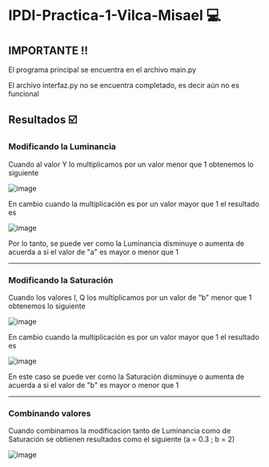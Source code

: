 # IPDI-Practica-1-Vilca-Misael :computer:
## IMPORTANTE :bangbang:
El programa principal se encuentra en el archivo main.py

El archivo interfaz.py no se encuentra completado, es decir aún no es funcional

## Resultados :ballot_box_with_check:
### Modificando la Luminancia
Cuando al valor Y lo multiplicamos por un valor menor que 1 obtenemos lo siguiente

![image](https://user-images.githubusercontent.com/32141293/186446010-476a60ab-eaba-4d37-a2bb-e971ae188c41.png)

En cambio cuando la multiplicación es por un valor mayor que 1 el resultado es

![image](https://user-images.githubusercontent.com/32141293/186446343-eb42f17d-cff3-4a30-a7e3-93d4c040e9f2.png)

Por lo tanto, se puede ver como la Luminancia disminuye o aumenta de acuerda a si el valor de "a" es mayor o menor que 1

---

### Modificando la Saturación
Cuando los valores I, Q los multiplicamos por un valor de "b" menor que 1 obtenemos lo siguiente

![image](https://user-images.githubusercontent.com/32141293/186447248-7f65e838-cd1d-4348-ad32-7d908c5d8730.png)

En cambio cuando la multiplicación es por un valor mayor que 1 el resultado es

![image](https://user-images.githubusercontent.com/32141293/186447765-c3bbfa2a-9ae7-4da1-bd94-a368835e7642.png)

En este caso se puede ver como la Saturación disminuye o aumenta de acuerda a si el valor de "b" es mayor o menor que 1

---

### Combinando valores
Cuando combinamos la modificacion tanto de Luminancia como de Saturación se obtienen resultados como el siguiente
(a = 0.3 ; b = 2)

![image](https://user-images.githubusercontent.com/32141293/186448634-07dc67ed-8f4d-42b6-87ff-f0c4c4e7c3b4.png)
